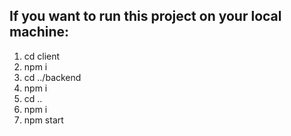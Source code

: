 ## If you want to run this project on your local machine:

1. cd client
2. npm i
3. cd ../backend
4. npm i 
5. cd ..
6. npm i
6. npm start
